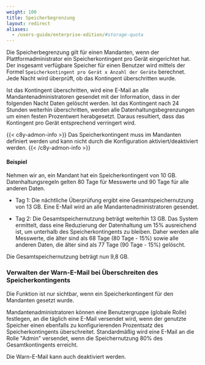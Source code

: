 ```yaml
---
weight: 100
title: Speicherbegrenzung
layout: redirect
aliases:
  - /users-guide/enterprise-edition/#storage-quota
---
```



Die Speicherbegrenzung gilt für einen Mandanten, wenn der Plattformadministrator ein Speicherkontingent pro Gerät eingerichtet hat. Der insgesamt verfügbare Speicher für einen Benutzer wird mittels der Formel `Speicherkontingent pro Gerät x Anzahl der Geräte` berechnet. Jede Nacht wird überprüft, ob das Kontingent überschritten wurde.

Ist das Kontingent überschritten, wird eine E-Mail an alle Mandantenadministratoren gesendet mit der Information, dass in der folgenden Nacht Daten gelöscht werden. Ist das Kontingent nach 24 Stunden weiterhin überschritten, werden alle Datenhaltungsbegrenzungen um einen festen Prozentwert herabgesetzt. Daraus resultiert, dass das Kontingent pro Gerät entsprechend verringert wird.

{{< c8y-admon-info >}}
Das Speicherkontingent muss im Mandanten definiert werden und kann nicht durch die Konfiguration aktiviert/deaktiviert werden.
{{< /c8y-admon-info >}}

#### Beispiel

Nehmen wir an, ein Mandant hat ein Speicherkontingent von 10 GB. Datenhaltungsregeln gelten 80 Tage für Messwerte und 90 Tage für alle anderen Daten.

 - Tag 1: Die nächtliche Überprüfung ergibt eine Gesamtspeichernutzung von 13 GB. Eine E-Mail wird an alle Mandantenadministratoren gesendet.

 - Tag 2: Die Gesamtspeichernutzung beträgt weiterhin 13 GB. Das System ermittelt, dass eine Reduzierung der Datenhaltung um 15% ausreichend ist, um unterhalb des Speicherkontingents zu bleiben. Daher werden alle Messwerte, die älter sind als 68 Tage (80 Tage - 15%) sowie alle anderen Daten, die älter sind als 77 Tage (90 Tage - 15%) gelöscht.

Die Gesamtspeichernutzung beträgt nun 9,8 GB.


<a name="warningEmail"></a>
### Verwalten der Warn-E-Mail bei Überschreiten des Speicherkontingents

Die Funktion ist nur sichtbar, wenn ein Speicherkontingent für den Mandanten gesetzt wurde.

Mandantenadministratoren können eine Benutzergruppe (globale Rolle) festlegen, an die täglich eine E-Mail versendet wird, wenn der genutzte Speicher einen ebenfalls zu konfigurierenden Prozentsatz des Speicherkontingents überschreitet. Standardmäßig wird eine E-Mail an die Rolle "Admin" versendet, wenn die Speichernutzung 80% des Gesamtkontingents erreicht.

Die Warn-E-Mail kann auch deaktiviert werden.
